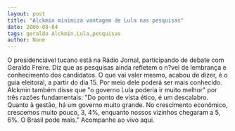 ```yaml
---
layout: post
title: "Alckmin minimiza vantagem de Lula nas pesquisas"
date: 2006-08-04
tags: geraldo Alckmin,Lula,pesquisas
author: None
---
```

O presidenciável tucano está na Rádio Jornal, participando de debate com Geraldo Freire. 
Diz que as pesquisas ainda refletem o&nbsp;n?vel de lembrança e conhecimento dos candidatos.
O que vai valer mesmo, acabou de dizer, é o guia eleitoral, a partir do dia 15. Por meio dele poderá ser mais conhecido.
Alckmin também disse que \"o governo Lula poderia ir muito melhor\" por três razões fundamentais:
\"Do ponto de vista ético, é um descalabro. Quanto à gestão, há um governo muito grande. No crescimento econômico, crescemos muito pouco, 3, 4%, enquanto nossos vizinhos chegaram a 5, 6%. O Brasil pode mais.\"
Acompanhe ao vivo aqui. 